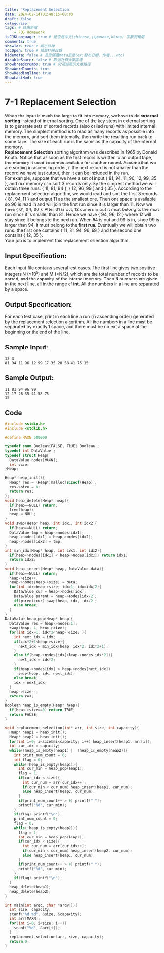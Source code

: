 ```yaml
---
title: 'Replacement Selection'
date: 2024-02-14T01:48:15+08:00
draft: false
categories: 
tags: # 自由新增
    - FDS Homework
isCJKLanguage: true # 是否是中文(chinese,japanese,korea) 字數判斷用
comments: true
showToc: true # 顯示目錄
TocOpen: true # 預設打開目錄
hidemeta: false # 是否隱藏meta訊息(ex:發布日期、作者...etc)
disableShare: false # 取消社群分享區塊
showbreadcrumbs: true # 於頂部顯示文章路徑
ShowWordCounts: true
ShowReadingTime: true
ShowLastMod: true
---
```

# 7-1 Replacement Selection
When the input is much too large to fit into memory, we have to do **external sorting** instead of internal sorting. One of the key steps in external sorting is to generate sets of sorted records (also called runs) with limited internal memory. The simplest method is to read as many records as possible into the memory, and sort them internally, then write the resulting run back to some tape. The size of each run is the same as the capacity of the internal memory.  
**Replacement Selection** sorting algorithm was described in 1965 by Donald Knuth. Notice that as soon as the first record is written to an output tape, the memory it used becomes available for another record. Assume that we are sorting in ascending order, if the next record is not smaller than the record we have just output, then it can be included in the run.  
For example, suppose that we have a set of input { 81, 94, 11, 96, 12, 99, 35 }, and our memory can sort 3 records only. By the simplest method we will obtain three runs: { 11, 81, 94 }, { 12, 96, 99 } and { 35 }. According to the replacement selection algorithm, we would read and sort the first 3 records { 81, 94, 11 } and output 11 as the smallest one. Then one space is available so 96 is read in and will join the first run since it is larger than 11. Now we have { 81, 94, 96 }. After 81 is out, 12 comes in but it must belong to the next run since it is smaller than 81. Hence we have { 94, 96, 12 } where 12 will stay since it belongs to the next run. When 94 is out and 99 is in, since 99 is larger than 94, it must belong to the **first run**. Eventually we will obtain two runs: the first one contains { 11, 81, 94, 96, 99 } and the second one contains { 12, 35 }.  
Your job is to implement this replacement selection algorithm.
## Input Specification:
Each input file contains several test cases. The first line gives two positive integers N (≤10<sup>5</sup>) and M (<N/2), which are the total number of records to be sorted, and the capacity of the internal memory. Then N numbers are given in the next line, all in the range of **int**. All the numbers in a line are separated by a space.
## Output Specification:
For each test case, print in each line a run (in ascending order) generated by the replacement selection algorithm. All the numbers in a line must be separated by exactly 1 space, and there must be no extra space at the beginning or the end of the line.
## Sample Input:
```
13 3
81 94 11 96 12 99 17 35 28 58 41 75 15
```
## Sample Output:
```
11 81 94 96 99
12 17 28 35 41 58 75
15
```
## Code
```c
#include <stdio.h>
#include <stdlib.h>

#define MAXN 500000

typedef enum Boolean{FALSE, TRUE} Boolean ;
typedef int DataValue ;
typedef struct Heap{
  DataValue nodes[MAXN];
  int size;
}Heap;

Heap* heap_init(){
  Heap* res = (Heap*)malloc(sizeof(Heap));
  res->size = 0;
  return res;
};
void heap_delete(Heap* heap){
  if(heap==NULL) return;
  free(heap);
  heap = NULL;
}
void swap(Heap* heap, int idx1, int idx2){
  if(heap==NULL) return;
  DataValue tmp = heap->nodes[idx1];
  heap->nodes[idx1] = heap->nodes[idx2];
  heap->nodes[idx2] = tmp;
}
int min_idx(Heap* heap, int idx1, int idx2){
  if(heap->nodes[idx1] < heap->nodes[idx2]) return idx1;
  return idx2;
}
void heap_insert(Heap* heap, DataValue data){
  if(heap==NULL) return;
  heap->size++;
  heap->nodes[heap->size] = data;
  for(int idx=heap->size; idx>1; idx=idx/2){
    DataValue cur = heap->nodes[idx];
    DataValue parent = heap->nodes[idx/2];
    if(parent>cur) swap(heap, idx, idx/2);
    else break;
  }
}
DataValue heap_pop(Heap* heap){
  DataValue res = heap->nodes[1];
  swap(heap, 1, heap->size);
  for(int idx=1; idx*2<heap->size; ){
    int next_idx = idx;
    if(idx*2+1<heap->size){
      next_idx = min_idx(heap, idx*2, idx*2+1);
    }
    else if(heap->nodes[idx]>heap->nodes[idx*2]){
      next_idx = idx*2;
    }
    if(heap->nodes[idx] > heap->nodes[next_idx])
      swap(heap, idx, next_idx);
    else break;
    idx = next_idx;
  }
  heap->size--;
  return res;
}
Boolean heap_is_empty(Heap* heap){
  if(heap->size==0) return TRUE;
  return FALSE;
}

void replacement_selection(int* arr, int size, int capacity){
  Heap* heap1 = heap_init();
  Heap* heap2 = heap_init();
  for(int i=0; i<size&&i<capacity; i++) heap_insert(heap1, arr[i]);
  int cur_idx = capacity;
  while(!heap_is_empty(heap1) || !heap_is_empty(heap2)){
    int print_num_count = 0;
    int flag = 0;
    while(!heap_is_empty(heap1)){
      int cur_min = heap_pop(heap1);
      flag = 1;
      if(cur_idx < size){
        int cur_num = arr[cur_idx++];
        if(cur_min < cur_num) heap_insert(heap1, cur_num);
        else heap_insert(heap2, cur_num);
      }
      if(print_num_count++ > 0) printf(" ");
      printf("%d", cur_min);
    }
    if(flag) printf("\n");
    print_num_count = 0;
    flag = 0;
    while(!heap_is_empty(heap2)){
      flag = 1;
      int cur_min = heap_pop(heap2);
      if(cur_idx < size){
        int cur_num = arr[cur_idx++];
        if(cur_min < cur_num) heap_insert(heap2, cur_num);
        else heap_insert(heap1, cur_num);
      }
      if(print_num_count++ > 0) printf(" ");
      printf("%d", cur_min);
    }
    if(flag) printf("\n");
  }
  heap_delete(heap1);
  heap_delete(heap2);
}

int main(int argc, char *argv[]){
  int size, capacity;
  scanf("%d %d", &size, &capacity);
  int arr[MAXN];
  for(int i=0; i<size; i++){
    scanf("%d", &arr[i]);
  }
  replacement_selection(arr, size, capacity);
  return 0;
}
```

